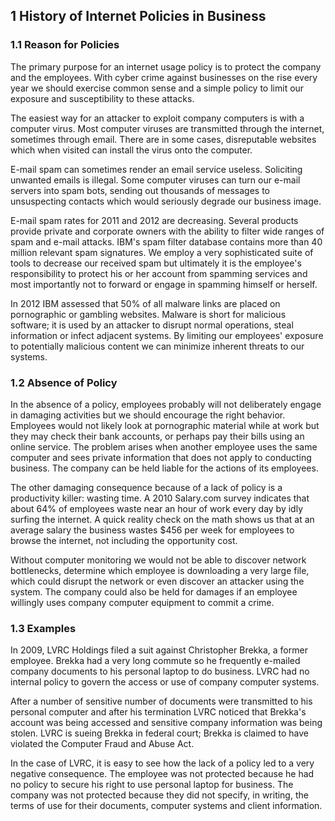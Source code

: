## 1 History of Internet Policies in Business

### 1.1 Reason for Policies

The primary purpose for an internet usage policy is to protect the company and the 
employees. With cyber crime against businesses on the rise every year we should 
exercise common sense and a simple policy to limit our exposure and susceptibility
to these attacks.

The easiest way for an attacker to exploit company computers is with a computer virus.
Most computer viruses are transmitted through the internet, sometimes through email. 
There are in some cases, disreputable websites which when visited can install the virus
onto the computer. 

E-mail spam can sometimes render an email service useless. Soliciting unwanted emails 
is illegal. Some computer viruses can turn our e-mail servers into spam bots, sending
out thousands of messages to unsuspecting contacts which would seriously degrade our
business image.

E-mail spam rates for 2011 and 2012 are decreasing. Several products provide private
and corporate owners with the ability to filter wide ranges of spam and e-mail 
attacks. IBM's spam filter database contains more than 40 million relevant spam 
signatures. We employ a very sophisticated suite of tools to decrease our received
spam but ultimately it is the employee's responsibility to protect his or her account
from spamming services and most importantly not to forward or engage in spamming
himself or herself.

In 2012 IBM assessed that 50% of all malware links are placed on pornographic or 
gambling websites. Malware is short for malicious software; it is used by an attacker
to disrupt normal operations, steal information or infect adjacent systems. By limiting
our employees' exposure to potentially malicious content we can minimize inherent
threats to our systems.


### 1.2 Absence of Policy

In the absence of a policy, employees probably will not deliberately engage in 
damaging activities but we should encourage the right behavior. Employees would not
likely look at pornographic material while at work but they may check their bank 
accounts, or perhaps pay their bills using an online service. The problem arises when
another employee uses the same computer and sees private information that does not 
apply to conducting business. The company can be held liable for the actions of its
employees. 

The other damaging consequence because of a lack of policy is a productivity killer: 
wasting time. A 2010 Salary.com survey indicates that about 64% of employees waste
near an hour of work every day by idly surfing the internet. A quick reality check on
the math shows us that at an average salary the business wastes $456 per week for
employees to browse the internet, not including the opportunity cost.

Without computer monitoring we would not be able to discover network bottlenecks, 
determine which employee is downloading a very large file, which could disrupt the 
network or even discover an attacker using the system. The company could also be held
for damages if an employee willingly uses company computer equipment to commit a crime.

### 1.3 Examples

In 2009, LVRC Holdings filed a suit against Christopher Brekka, a former employee. 
Brekka had a very long commute so he frequently e-mailed company documents to his
personal laptop to do business. LVRC had no internal policy to govern the access or 
use of company computer systems.

After a number of sensitive number of documents were
transmitted to his personal computer and after his termination LVRC noticed that
Brekka's account was being accessed and sensitive company information was being 
stolen. LVRC is sueing Brekka in federal court; Brekka is claimed to have violated
the Computer Fraud and Abuse Act.

In the case of LVRC, it is easy to see how the lack of a policy led to a very negative
consequence. The employee was not protected because he had no policy to secure his
right to use personal laptop for business. The company was not protected because
they did not specify, in writing, the terms of use for their documents, computer 
systems and client information.



